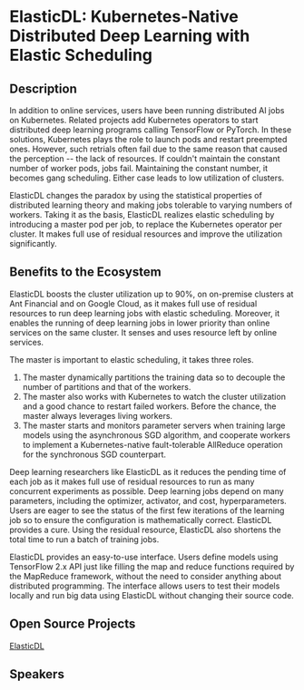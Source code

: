 # ElasticDL: Kubernetes-Native Distributed Deep Learning with Elastic Scheduling

## Description

In addition to online services, users have been running distributed AI jobs on
Kubernetes. Related projects add Kubernetes operators to start distributed deep
learning programs calling TensorFlow or PyTorch. In these solutions, Kubernetes
plays the role to launch pods and restart preempted ones. However, such retrials
often fail due to the same reason that caused the perception -- the lack of
resources. If couldn't maintain the constant number of worker pods, jobs fail.
Maintaining the constant number, it becomes gang scheduling. Either case leads
to low utilization of clusters.

ElasticDL changes the paradox by using the statistical properties of distributed
learning theory and making jobs tolerable to varying numbers of workers. Taking
it as the basis, ElasticDL realizes elastic scheduling by introducing a master
pod per job, to replace the Kubernetes operator per cluster. It makes full use
of residual resources and improve the utilization significantly.

## Benefits to the Ecosystem

ElasticDL boosts the cluster utilization up to 90%, on on-premise clusters at Ant
Financial and on Google Cloud, as it makes full use of residual resources to run
deep learning jobs with elastic scheduling. Moreover, it enables the running of
deep learning jobs in lower priority than online services on the same cluster.
It senses and uses resource left by online services.

The master is important to elastic scheduling, it takes three roles.

1. The master dynamically partitions the training data so to decouple the number
of partitions and that of the workers.
2. The master also works with Kubernetes to watch the cluster utilization and a
good chance to restart failed workers. Before the chance, the master always
leverages living workers.
3. The master starts and monitors parameter servers when training large models
using the asynchronous SGD algorithm, and cooperate workers to implement a
Kubernetes-native fault-tolerable AllReduce operation for the synchronous SGD
counterpart.

Deep learning researchers like ElasticDL as it reduces the pending time of each
job as it makes full use of residual resources to run as many concurrent
experiments as possible. Deep learning jobs depend on many parameters,
including the optimizer, activator, and cost, hyperparameters. Users are eager
to see the status of the first few iterations of the learning job so to ensure
the configuration is mathematically correct. ElasticDL provides a cure. Using
the residual resource, ElasticDL also shortens the total time to run a batch
of training jobs.

ElasticDL provides an easy-to-use interface. Users define models using
TensorFlow 2.x API just like filling the map and reduce functions required by
the MapReduce framework, without the need to consider anything about
distributed programming. The interface allows users to test their models
locally and run big data using ElasticDL without changing their source code.

## Open Source Projects

[ElasticDL](https://github.com/sql-machine-learning/elasticdl)

## Speakers
